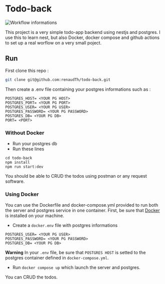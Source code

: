 # Todo-back

![Workflow informations](https://github.com/renaudTh/todo-back/actions/workflows/main.yml/badge.svg)

This project is a very simple todo-app backend using nestjs and postgres.
I use this to learn nest, but also Docker, docker compose and github actions to set up a real worflow on a very small poject. 

## Run
First clone this repo :
```sh
git clone git@github.com:renaudTh/todo-back.git
```
Then create a .env file containing your postgres informations such as :

```
POSTGRES_HOST= <YOUR PG HOST>
POSTGRES_PORT= <YOUR PG PORT>
POSTGRES_USER= <YOUR PG USER>
POSTGRES_PASSWORD= <YOUR PG PASSWORD>
POSTGRES_DB= <YOUR PG DB>
PORT= <PORT>
```

### Without Docker

- Run your postgres db
- Run these lines

```shell
cd todo-back
npm install
npm run start:dev
```

You should be able to CRUD the todos using postman or any request software.

### Using Docker

You can use the Dockerfile and docker-compose.yml provided to run both the server and postgres service in one container. First, be sure that [Docker](https://docs.docker.com/engine/install/ubuntu/) is installed on your machine. 


- Create a `docker.env` file with postgres informations
```
POSTGRES_USER= <YOUR PG USER>
POSTGRES_PASSWORD= <YOUR PG PASSWORD>
POSTGRES_DB= <YOUR PG DB>
```

**Warning**
In your `.env` file, be sure that `POSTGRES HOST` is setted to the postgres container defined in `docker-compose.yml`.

- Run `docker compose up` which launch the server and postgres.

You can CRUD the todos.